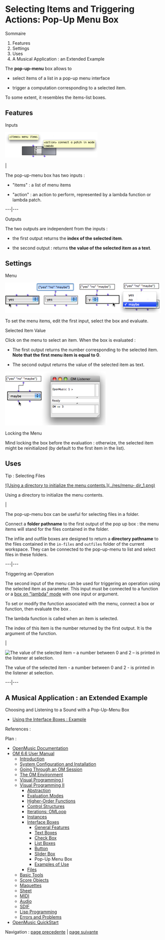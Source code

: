 # Selecting Items and Triggering Actions: Pop-Up Menu Box

Sommaire

  1. Features
  2. Settings
  3. Uses
  4. A Musical Application : an Extended Example

The  **pop-up-menu** box allows to

  * select items of a list in a pop-up menu interface

  * trigger a computation corresponding to a selected item.

To some extent, it resembles the items-list boxes.

## Features

Inputs

![](../res/popupbox.png)

|

The  pop-up-menu box has two inputs :

  * "items" : a list of menu items

  * "action" : an action to perform, represented by a lambda function or lambda patch.

  
  
---|---  
  
Outputs

The two outputs are independent from the inputs :

  * the first output returns the **index of the selected item**.

  * the second output : returns **the value of the selected item as a text**.

## Settings

Menu

![](../res/popup1.png)

To set the menu items, edit the first input, select the box and evaluate.

Selected Item Value

Click on the menu to select an item. When the box is evaluated :

  * The first output returns the number corresponding to the selected item. **Note that the first menu item is equal to 0**. 

  * The second output returns the value of the selected item as text.

![](../res/valuemaybe.png)

Locking the Menu

Mind locking the box before the evaluation : otherwize, the selected item
might be reinitialized (by default to the first item in the list).

## Uses

Tip : Selecting Files

[![Using a directory to initialize the menu contents.](../res/menu-
dir_1.png)](../res/menu-dir.png "Cliquez pour agrandir")

Using a directory to initialize the menu contents.

|

The  pop-up-menu box can be useful for selecting files in a folder.

Connect a **folder pathname** to the first output of the pop up box : the menu
items will stand for the files contained in the folder.

The  infile and outfile boxes are designed to return a  **directory pathname**
to the files contained in the `in-files` and `outfiles` folder of the current
workspace. They can be connected to the  pop-up-menu to list and select files
in these folders.  
  
---|---  
  
Triggering an Operation

The second input of the menu can be used for triggering an operation using the
selected item as parameter. This input must be connected to a function or a
[box on "lambda" mode](LambdaMode) with one input or argument.

To set or modify the function associated with the menu, connect a box or
function, then  evaluate the box .

The lambda function is called when an item is selected.

The index of this item is the number returned by the first output. It is the
argument of the function.

|

![The value of the selected item – a number between 0 and 2 – is printed in
the listener at selection.](../res/menu-action.png)

The value of the selected item - a number between 0 and 2 - is printed in the
listener at selection.  
  
---|---  
  
## A Musical Application : an Extended Example

Choosing and Listening to a Sound with a Pop-Up-Menu Box

  * [Using the Interface Boxes : Example](InterfaceExample)

References :

Plan :

  * [OpenMusic Documentation](OM-Documentation)
  * [OM 6.6 User Manual](OM-User-Manual)
    * [Introduction](00-Sommaire)
    * [System Configuration and Installation](Installation)
    * [Going Through an OM Session](Goingthrough)
    * [The OM Environment](Environment)
    * [Visual Programming I](BasicVisualProgramming)
    * [Visual Programming II](AdvancedVisualProgramming)
      * [Abstraction](Abstraction)
      * [Evaluation Modes](EvalModes)
      * [Higher-Order Functions](HighOrder)
      * [Control Structures](Control)
      * [Iterations: OMLoop](OMLoop)
      * [Instances](Instances)
      * [Interface Boxes](InterfaceBoxes)
        * [General Features](GeneralFeatures)
        * [Text Boxes](TextBoxes)
        * [Check Box](CheckBox)
        * [List Boxes](ListBoxes)
        * [Button](Button)
        * [Slider Box](Slider)
        * Pop-Up Menu Box
        * [Examples of Use](InterfaceExample)
      * [Files](Files)
    * [Basic Tools](BasicObjects)
    * [Score Objects](ScoreObjects)
    * [Maquettes](Maquettes)
    * [Sheet](Sheet)
    * [MIDI](MIDI)
    * [Audio](Audio)
    * [SDIF](SDIF)
    * [Lisp Programming](Lisp)
    * [Errors and Problems](errors)
  * [OpenMusic QuickStart](QuickStart-Chapters)

Navigation : [page precedente](Slider "page précédente\(Slider Box\)") |
[page suivante](InterfaceExample "page suivante\(Examples of Use\)")

